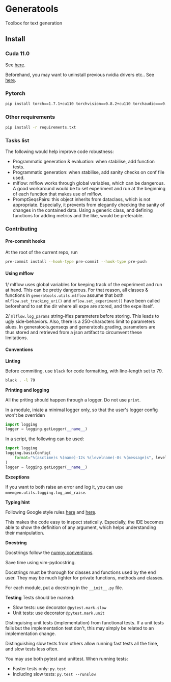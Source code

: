 # Generatools
Toolbox for text generation

## Install
### Cuda 11.0
See [here](https://developer.nvidia.com/cuda-11.0-download-archive?target_os=Linux&target_arch=x86_64&target_distro=Ubuntu&target_version=1804&target_type=deblocal).

Beforehand, you may want to uninstall previous nvidia drivers etc.. See [here](https://stackoverflow.com/a/62276101).

### Pytorch
```bash
pip install torch==1.7.1+cu110 torchvision==0.8.2+cu110 torchaudio===0.7.2 -f https://download.pytorch.org/whl/torch_stable.html
```

### Other requirements
```bash
pip install -r requirements.txt
```


### Tasks list
The following would help improve code robustness:
- Programmatic generation & evaluation: when stabilise, add function tests.
- Programmatic generation: when stabilise, add sanity checks on conf file used.
- mlflow: mlflow works through global variables, which can be dangerous.
  A good workaround would be to set experiment and run at the beginning of each
  function that makes use of mlflow.
- PromptSeqsPairs: this object inherits from dataclass, which is not
  appropriate. Especially, it prevents from elegantly checking the sanity of
  changes in the contained data. Using a generic class, and defining functions
  for adding metrics and the like, would be preferable.


### Contributing

#### Pre-commit hooks
At the root of the current repo, run
```bash
pre-commit install --hook-type pre-commit --hook-type pre-push
```

#### Using mlflow
1/ mlflow uses global variables for keeping track of the experiment and run at
hand. This can be pretty dangerous. For that reason,
all classes & functions in `generatools.utils.mlflow` assume that both `mlflow.set_tracking_uri()` and
`mflow.set_experiment()` have been called beforehand to set the dir where all
expe are stored, and the expe itself.

2/ `mlflow.log_params` string-ifies parameters before storing. This leads to
ugly side-behaviors. Also, there is a 250-characters limit to parameters alues.
In generatools.genseqs and generatools.grading, parameters
are thus stored and retrieved from a json artifact to circumvent these
limitations.


#### Conventions
**Linting**

Before commiting, use `black` for code formatting, with line-length set to 79.
```bash
black . -l 79
```

**Printing and logging**

All the priting should happen through a logger. Do not use `print`.

In a module, iniate a minimal logger only, so that the user's logger config won't be
  overriden
```python
import logging
logger = logging.getLogger(__name__)
```

In a script, the following can be used:
```python
import logging
logging.basicConfig(
    format="%(asctime)s %(name)-12s %(levelname)-8s %(message)s", level=logging.INFO
)
logger = logging.getLogger(__name__)
```

**Exceptions**

If you want to both raise an error and log it, you can use 
`mnemgen.utils.logging.log_and_raise`.

**Typing hint**

Following Google style rules [here](https://google.github.io/styleguide/pyguide.html#s2.21-type-annotated-code) and [here](https://google.github.io/styleguide/pyguide.html#s3.19-type-annotations).

This makes the code easy to inspect statically. Especially, the IDE becomes
able to show the definition of any argument, which helps understanding their
manipulation.

**Docstring**

Docstrings follow the [numpy conventions](https://sphinxcontrib-napoleon.readthedocs.io/en/latest/example_numpy.html#example-numpy).

Save time using vim-pydocstring.

Docstrings must be thorough for classes and functions used by the end user.
They may be much lighter for private functions, methods and classes.

For each module, put a docstring in the `__init__.py` file.

**Testing**
Tests should be marked:
* Slow tests: use decorator `@pytest.mark.slow`
* Unit tests: use decorator `@pytest.mark.unit`

Distinguising unit tests (implementation) from functional tests. If a unit
tests fails but the implementation test don't, this may simply be related to an
implementation change.

Distinguishing slow tests from others allow running fast tests all the time, and slow tests less often.

You may use both pytest and unittest. When running tests:
* Faster tests only: `py.test`
* Including slow tests: `py.test --runslow`
